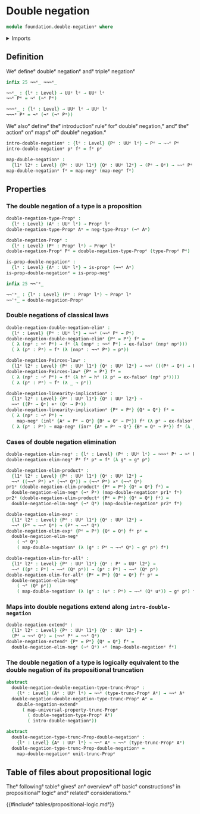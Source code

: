 # Double negation

```agda
module foundation.double-negationᵉ where
```

<details><summary>Imports</summary>

```agda
open import foundation.dependent-pair-typesᵉ
open import foundation.negationᵉ
open import foundation.propositional-truncationsᵉ
open import foundation.universe-levelsᵉ

open import foundation-core.cartesian-product-typesᵉ
open import foundation-core.coproduct-typesᵉ
open import foundation-core.empty-typesᵉ
open import foundation-core.function-typesᵉ
open import foundation-core.propositionsᵉ
```

</details>

## Definition

Weᵉ defineᵉ doubleᵉ negationᵉ andᵉ tripleᵉ negationᵉ

```agda
infix 25 ¬¬ᵉ_ ¬¬¬ᵉ_

¬¬ᵉ_ : {lᵉ : Level} → UUᵉ lᵉ → UUᵉ lᵉ
¬¬ᵉ Pᵉ = ¬ᵉ (¬ᵉ Pᵉ)

¬¬¬ᵉ_ : {lᵉ : Level} → UUᵉ lᵉ → UUᵉ lᵉ
¬¬¬ᵉ Pᵉ = ¬ᵉ (¬ᵉ (¬ᵉ Pᵉ))
```

Weᵉ alsoᵉ defineᵉ theᵉ introductionᵉ ruleᵉ forᵉ doubleᵉ negation,ᵉ andᵉ theᵉ actionᵉ onᵉ mapsᵉ
ofᵉ doubleᵉ negation.ᵉ

```agda
intro-double-negationᵉ : {lᵉ : Level} {Pᵉ : UUᵉ lᵉ} → Pᵉ → ¬¬ᵉ Pᵉ
intro-double-negationᵉ pᵉ fᵉ = fᵉ pᵉ

map-double-negationᵉ :
  {l1ᵉ l2ᵉ : Level} {Pᵉ : UUᵉ l1ᵉ} {Qᵉ : UUᵉ l2ᵉ} → (Pᵉ → Qᵉ) → ¬¬ᵉ Pᵉ → ¬¬ᵉ Qᵉ
map-double-negationᵉ fᵉ = map-negᵉ (map-negᵉ fᵉ)
```

## Properties

### The double negation of a type is a proposition

```agda
double-negation-type-Propᵉ :
  {lᵉ : Level} (Aᵉ : UUᵉ lᵉ) → Propᵉ lᵉ
double-negation-type-Propᵉ Aᵉ = neg-type-Propᵉ (¬ᵉ Aᵉ)

double-negation-Propᵉ :
  {lᵉ : Level} (Pᵉ : Propᵉ lᵉ) → Propᵉ lᵉ
double-negation-Propᵉ Pᵉ = double-negation-type-Propᵉ (type-Propᵉ Pᵉ)

is-prop-double-negationᵉ :
  {lᵉ : Level} {Aᵉ : UUᵉ lᵉ} → is-propᵉ (¬¬ᵉ Aᵉ)
is-prop-double-negationᵉ = is-prop-negᵉ

infix 25 ¬¬'ᵉ_

¬¬'ᵉ_ : {lᵉ : Level} (Pᵉ : Propᵉ lᵉ) → Propᵉ lᵉ
¬¬'ᵉ_ = double-negation-Propᵉ
```

### Double negations of classical laws

```agda
double-negation-double-negation-elimᵉ :
  {lᵉ : Level} {Pᵉ : UUᵉ lᵉ} → ¬¬ᵉ (¬¬ᵉ Pᵉ → Pᵉ)
double-negation-double-negation-elimᵉ {Pᵉ = Pᵉ} fᵉ =
  ( λ (npᵉ : ¬ᵉ Pᵉ) → fᵉ (λ (nnpᵉ : ¬¬ᵉ Pᵉ) → ex-falsoᵉ (nnpᵉ npᵉ)))
  ( λ (pᵉ : Pᵉ) → fᵉ (λ (nnpᵉ : ¬¬ᵉ Pᵉ) → pᵉ))

double-negation-Peirces-lawᵉ :
  {l1ᵉ l2ᵉ : Level} {Pᵉ : UUᵉ l1ᵉ} {Qᵉ : UUᵉ l2ᵉ} → ¬¬ᵉ (((Pᵉ → Qᵉ) → Pᵉ) → Pᵉ)
double-negation-Peirces-lawᵉ {Pᵉ = Pᵉ} fᵉ =
  ( λ (npᵉ : ¬ᵉ Pᵉ) → fᵉ (λ hᵉ → hᵉ (λ pᵉ → ex-falsoᵉ (npᵉ pᵉ))))
  ( λ (pᵉ : Pᵉ) → fᵉ (λ _ → pᵉ))

double-negation-linearity-implicationᵉ :
  {l1ᵉ l2ᵉ : Level} {Pᵉ : UUᵉ l1ᵉ} {Qᵉ : UUᵉ l2ᵉ} →
  ¬¬ᵉ ((Pᵉ → Qᵉ) +ᵉ (Qᵉ → Pᵉ))
double-negation-linearity-implicationᵉ {Pᵉ = Pᵉ} {Qᵉ = Qᵉ} fᵉ =
  ( λ (npᵉ : ¬ᵉ Pᵉ) →
    map-negᵉ (inlᵉ {Aᵉ = Pᵉ → Qᵉ} {Bᵉ = Qᵉ → Pᵉ}) fᵉ (λ pᵉ → ex-falsoᵉ (npᵉ pᵉ)))
  ( λ (pᵉ : Pᵉ) → map-negᵉ (inrᵉ {Aᵉ = Pᵉ → Qᵉ} {Bᵉ = Qᵉ → Pᵉ}) fᵉ (λ _ → pᵉ))
```

### Cases of double negation elimination

```agda
double-negation-elim-negᵉ : {lᵉ : Level} (Pᵉ : UUᵉ lᵉ) → ¬¬¬ᵉ Pᵉ → ¬ᵉ Pᵉ
double-negation-elim-negᵉ Pᵉ fᵉ pᵉ = fᵉ (λ gᵉ → gᵉ pᵉ)

double-negation-elim-productᵉ :
  {l1ᵉ l2ᵉ : Level} {Pᵉ : UUᵉ l1ᵉ} {Qᵉ : UUᵉ l2ᵉ} →
  ¬¬ᵉ ((¬¬ᵉ Pᵉ) ×ᵉ (¬¬ᵉ Qᵉ)) → (¬¬ᵉ Pᵉ) ×ᵉ (¬¬ᵉ Qᵉ)
pr1ᵉ (double-negation-elim-productᵉ {Pᵉ = Pᵉ} {Qᵉ = Qᵉ} fᵉ) =
  double-negation-elim-negᵉ (¬ᵉ Pᵉ) (map-double-negationᵉ pr1ᵉ fᵉ)
pr2ᵉ (double-negation-elim-productᵉ {Pᵉ = Pᵉ} {Qᵉ = Qᵉ} fᵉ) =
  double-negation-elim-negᵉ (¬ᵉ Qᵉ) (map-double-negationᵉ pr2ᵉ fᵉ)

double-negation-elim-expᵉ :
  {l1ᵉ l2ᵉ : Level} {Pᵉ : UUᵉ l1ᵉ} {Qᵉ : UUᵉ l2ᵉ} →
  ¬¬ᵉ (Pᵉ → ¬¬ᵉ Qᵉ) → (Pᵉ → ¬¬ᵉ Qᵉ)
double-negation-elim-expᵉ {Pᵉ = Pᵉ} {Qᵉ = Qᵉ} fᵉ pᵉ =
  double-negation-elim-negᵉ
    ( ¬ᵉ Qᵉ)
    ( map-double-negationᵉ (λ (gᵉ : Pᵉ → ¬¬ᵉ Qᵉ) → gᵉ pᵉ) fᵉ)

double-negation-elim-for-allᵉ :
  {l1ᵉ l2ᵉ : Level} {Pᵉ : UUᵉ l1ᵉ} {Qᵉ : Pᵉ → UUᵉ l2ᵉ} →
  ¬¬ᵉ ((pᵉ : Pᵉ) → ¬¬ᵉ (Qᵉ pᵉ)) → (pᵉ : Pᵉ) → ¬¬ᵉ (Qᵉ pᵉ)
double-negation-elim-for-allᵉ {Pᵉ = Pᵉ} {Qᵉ = Qᵉ} fᵉ pᵉ =
  double-negation-elim-negᵉ
    ( ¬ᵉ (Qᵉ pᵉ))
    ( map-double-negationᵉ (λ (gᵉ : (uᵉ : Pᵉ) → ¬¬ᵉ (Qᵉ uᵉ)) → gᵉ pᵉ) fᵉ)
```

### Maps into double negations extend along `intro-double-negation`

```agda
double-negation-extendᵉ :
  {l1ᵉ l2ᵉ : Level} {Pᵉ : UUᵉ l1ᵉ} {Qᵉ : UUᵉ l2ᵉ} →
  (Pᵉ → ¬¬ᵉ Qᵉ) → (¬¬ᵉ Pᵉ → ¬¬ᵉ Qᵉ)
double-negation-extendᵉ {Pᵉ = Pᵉ} {Qᵉ = Qᵉ} fᵉ =
  double-negation-elim-negᵉ (¬ᵉ Qᵉ) ∘ᵉ (map-double-negationᵉ fᵉ)
```

### The double negation of a type is logically equivalent to the double negation of its propositional truncation

```agda
abstract
  double-negation-double-negation-type-trunc-Propᵉ :
    {lᵉ : Level} (Aᵉ : UUᵉ lᵉ) → ¬¬ᵉ (type-trunc-Propᵉ Aᵉ) → ¬¬ᵉ Aᵉ
  double-negation-double-negation-type-trunc-Propᵉ Aᵉ =
    double-negation-extendᵉ
      ( map-universal-property-trunc-Propᵉ
        ( double-negation-type-Propᵉ Aᵉ)
        ( intro-double-negationᵉ))

abstract
  double-negation-type-trunc-Prop-double-negationᵉ :
    {lᵉ : Level} {Aᵉ : UUᵉ lᵉ} → ¬¬ᵉ Aᵉ → ¬¬ᵉ (type-trunc-Propᵉ Aᵉ)
  double-negation-type-trunc-Prop-double-negationᵉ =
    map-double-negationᵉ unit-trunc-Propᵉ
```

## Table of files about propositional logic

Theᵉ followingᵉ tableᵉ givesᵉ anᵉ overviewᵉ ofᵉ basicᵉ constructionsᵉ in propositionalᵉ
logicᵉ andᵉ relatedᵉ considerations.ᵉ

{{#includeᵉ tables/propositional-logic.mdᵉ}}